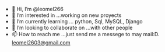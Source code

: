 - 👋 Hi, I’m @leomel266
- 👀 I’m interested in ...working on new proyects
- 🌱 I’m currently learning ... python, Sql, MySQL, Django
- 💞️ I’m looking to collaborate on ...with other people
- 📫 How to reach me ...just send me a messege to may mail:D. leomel2603@gmail.com

<!---
leomel266/leomel266 is a ✨ special ✨ repository because its `README.md` (this file) appears on your GitHub profile.
You can click the Preview link to take a look at your changes.
--->
